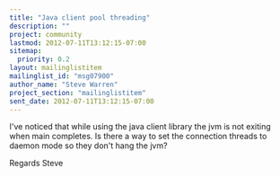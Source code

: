 ```yaml
---
title: "Java client pool threading"
description: ""
project: community
lastmod: 2012-07-11T13:12:15-07:00
sitemap:
  priority: 0.2
layout: mailinglistitem
mailinglist_id: "msg07900"
author_name: "Steve Warren"
project_section: "mailinglistitem"
sent_date: 2012-07-11T13:12:15-07:00
---
```



I've noticed that while using the java client library the jvm is not
exiting when main completes. Is there a way to set the connection threads
to daemon mode so they don't hang the jvm?

Regards
Steve

